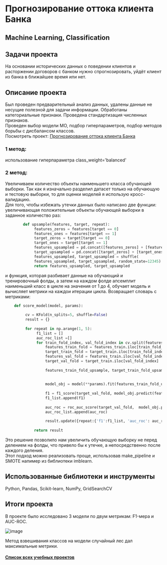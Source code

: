 # Прогнозирование оттока клиента Банка
## Machine Learning, Classification
## Задачи проекта
На основании исторических данных о поведении клиентов и расторжении договоров с банком нужно спрогнозировать, уйдёт клиент из банка в ближайшее время или нет.

## Описание проекта
Был проведен предварительный анализ данных, удалены данные не несущие полезной для задачи информации. Обработаны категориальные признаки. Проведена стандартизация численных признаков.\
Проведен выбор модели МО, подбор гиперпараметров, подбор методов борьбы с дисбалансом классов.\
Посмотреть проект: [Прогнозирование оттока клиента Банка](https://github.com/Vitaliy-Zaitsev/Educational_projects_DS/blob/main/Educational_project_3_ML_Classification/Прогнозирование%20оттока%20клиента%20Банка.ipynb)
### 1 метод:
использование гиперпараметра class_weight='balanced'
### 2 метод:
Увеличиваем количество объекты наименьшего класса обучающей выборки. Так как я изначально разделил датасет только на обучающую и тестовую выборки, то для оценки моделей я использую кросс-валидацию.\
         Для того, чтобы избежать утечки данных было написано две функции: увеличивающая положительные объекты обучающей выборки в заданное количество раз:
         
 ```python
         def upsample(features, target, repeat):
              features_zeros = features[target == 0]
              features_ones = features[target == 1]
              target_zeros = target[target == 0]
              target_ones = target[target == 1]
              features_upsampled = pd.concat([features_zeros] + [features_ones] * repeat)
              target_upsampled = pd.concat([target_zeros] + [target_ones] * repeat)
              features_upsampled, target_upsampled = shuffle(
              features_upsampled, target_upsampled, random_state=12345)
              return features_upsampled, target_upsampled
   ```
         
        
 и функция, которая разбивает данные на обучающий и \
 тренировочный фолды, а затем на каждом фолде апсемплит наименьший класс в цикле на значения от 1 до 4, обучает модель и вычисляет метрики на каждои итерации цикла. Возвращает словарь с метриками:
```python 
    def score_model(model, params):
    
         cv = KFold(n_splits=5, shuffle=False)
         result = {}
    
         for repeat in np.arange(1, 5):
              f1_list = []
              auc_roc_list =[]
              for train_fold_index, val_fold_index in cv.split(features_train, target_train):
                  features_train_fold = features_train.iloc[train_fold_index]
                  target_train_fold = target_train.iloc[train_fold_index]
                  features_val_fold = features_train.iloc[val_fold_index]
                  target_val_fold = target_train.iloc[val_fold_index]
            
                  features_train_fold_upsample, target_train_fold_upsample = upsample(features_train_fold,
                                                                                target_train_fold,
                                                                                repeat)
                  model_obj = model(**params).fit(features_train_fold_upsample, target_train_fold_upsample)
        
                  f1 = f1_score(target_val_fold, model_obj.predict(features_val_fold))
                  f1_list.append(f1)
        
                  auc_roc = roc_auc_score(target_val_fold,  model_obj.predict_proba(features_val_fold)[:, 1])
                  auc_roc_list.append(auc_roc)
            
                  result.update({repeat:{'f1':f1_list, 'auc_roc': auc_roc_list}})
        
             return result
 ```
 Это решение позволило нам увеличить обучающую выборку не перед делением на фолды, что привело бы к утечке, а непосредственно после каждого деления.\
         Этот подход можно реализовать проще, использовав make_pipeline и SMOTE напимер из библиотеки imblearn. 


## Использованные библиотеки и инструменты
Python, Pandas, Scikit-learn, NumPy, GridSearchCV

## Итоги проекта
В проекте было исследовано 3 модели по двум метрикам: F1-мера и AUC-ROC.


![image](https://github.com/Vitaliy-Zaitsev/Educational_project_3_ML_Classification/assets/120369294/448f0278-5569-4388-9054-7d2934a5bf3f)


Метод взвешивания классов на модели случайный лес дал максимальные метрики.

#### [Список всех учебных проектов](https://github.com/Vitaliy-Zaitsev/Educational_projects)

